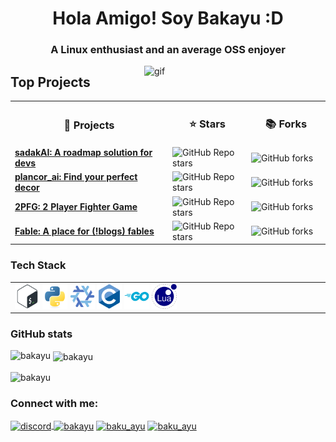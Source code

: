 <h1 align="center">Hola Amigo! Soy Bakayu :D</h1>
<h3 align="center">A Linux enthusiast and an average OSS enjoyer</h3>

<img align="right" src=".data/rei_plush_b.gif" alt="gif" width="290"/>
<!--
<ul align="left">
<li> Currently Developing <a href="https://github.com/bakayu/sadakAI">sadakAI</a> </li>
<li> A cool project I built <a href="https://github.com/bakayu/plancor_ai">plancor_ai</a> </li> 
<li> Check this out as well <a href="https://github.com/bakayu/2PFG">2PFG</a> </li> 
<li> Learning <b>Nix, NixOS, C, Go and a few more cool things...</b> </li> 
</ul>
-->

## Top Projects
<table width="60%">
<tr align='center'>
    <td width="40%"><h3><b>📑 Projects</b></h3></td>
    <td width="15%"><h3><b>⭐ Stars</b></h3</td>
    <td width="25%"><h3><b>📚 Forks</b></h3</td>
</tr>
  <tr><td>
<a href="https://github.com/Open-Source-Chandigarh/sadakAI"><b>sadakAI: A roadmap solution for devs</a>
</td>
<td><img alt="GitHub Repo stars" src="https://img.shields.io/github/stars/Open-Source-Chandigarh/sadakAI?style=for-the-badge">
</td>
<td><img alt="GitHub forks" src="https://img.shields.io/github/forks/Open-Source-Chandigarh/sadakAI?style=for-the-badge">
</td>
</tr>
<tr>
  <td width="50%">
<a href="https://github.com/bakayu/plancor_ai"><b>plancor_ai: Find your perfect decor</a>
  </td>
  </td>
  <td width='25%'><img alt="GitHub Repo stars" src="https://img.shields.io/github/stars/bakayu/plancor_ai?style=for-the-badge">
</td>
  <td><img alt="GitHub forks" src="https://img.shields.io/github/forks/bakayu/plancor_ai?style=for-the-badge">
</td>
</tr>
<tr>
  <td>
    <a href="https://github.com/bakayu/2PFG"><b>2PFG: 2 Player Fighter Game</a>
  </td>
  <td width='25%'><img alt="GitHub Repo stars" src="https://img.shields.io/github/stars/bakayu/2PFG?style=for-the-badge">
</td>
  <td><img alt="GitHub forks" src="https://img.shields.io/github/forks/bakayu/2PFG?style=for-the-badge">
</td>
</tr>
<tr>
  <td width="50%">
<a href="https://github.com/bakayu/fable"><b>Fable: A place for (!blogs) fables</a>
  </td>
  </td>
  <td width='25%'><img alt="GitHub Repo stars" src="https://img.shields.io/github/stars/bakayu/fable?style=for-the-badge">
</td>
  <td><img alt="GitHub forks" src="https://img.shields.io/github/forks/bakayu/fable?style=for-the-badge">
</td>
</tr>
</table>



<h3 align="left">Tech Stack</h3>
<table width="50%">
<tr><td width="50%">
  <!-- Bash -->
  <img src="https://github.com/devicons/devicon/blob/ca28c779441053191ff11710fe24a9e6c23690d6/icons/bash/bash-original.svg" alt="bash" width="40" height="40"/>
  <!-- Python -->
 <img src="https://raw.githubusercontent.com/devicons/devicon/master/icons/python/python-original.svg" alt="python" width="40" height="40"/>
 <!-- Nix -->
 <img src="https://github.com/devicons/devicon/blob/ca28c779441053191ff11710fe24a9e6c23690d6/icons/nixos/nixos-original.svg" alt="Nix" width="40" height="40"/>
 <!-- C -->
  <img src="https://raw.githubusercontent.com/devicons/devicon/master/icons/c/c-original.svg" alt="go" width="40" height="40"/>
  <!-- Go -->
  <img src="https://github.com/devicons/devicon/blob/ca28c779441053191ff11710fe24a9e6c23690d6/icons/go/go-original-wordmark.svg" alt="c" width="40" height="40"/>
  <!-- Lua -->
  <img src="https://github.com/devicons/devicon/blob/ca28c779441053191ff11710fe24a9e6c23690d6/icons/lua/lua-original.svg" alt="lua" width="40" height="40"/>
</td>
</tr>
</table>
 

<!--
<h3 align="left">Tools I use:</h3>
<table width="100%">
<tr><td width="70%">

  <!-- Neovim -->
<!--  <img src="https://github.com/devicons/devicon/blob/ca28c779441053191ff11710fe24a9e6c23690d6/icons/neovim/neovim-original.svg" alt="nvim" width="40" height="40"/>
  <!-- Nano -->
<!--  <img src="https://github.com/devicons/devicon/blob/ca28c779441053191ff11710fe24a9e6c23690d6/icons/nano/nano-original.svg" alt="nano" width="40" height="40"/>
  <!-- Bash -->
<!--  <img src="https://github.com/devicons/devicon/blob/ca28c779441053191ff11710fe24a9e6c23690d6/icons/bash/bash-original.svg" alt="bash" width="40" height="40"/>
  <!-- Nix -->
<!--  <img src="https://github.com/devicons/devicon/blob/ca28c779441053191ff11710fe24a9e6c23690d6/icons/nixos/nixos-original.svg" alt="Nix" width="40" height="40"/>
  <!-- Git -->
<!--  <img src="https://www.vectorlogo.zone/logos/git-scm/git-scm-icon.svg" alt="git" width="40" height="40"/> 
  <!-- Linux -->  
<!--  <img src="https://github.com/devicons/devicon/blob/ca28c779441053191ff11710fe24a9e6c23690d6/icons/linux/linux-original.svg" alt="linux" width="40" height="40"/><br>
  <!-- Jupyter -->
<!--  <img src="https://github.com/devicons/devicon/blob/ca28c779441053191ff11710fe24a9e6c23690d6/icons/jupyter/jupyter-original.svg" alt="jupyter" width="40" height="40"/>
  <!-- MySQL -->
<!--  <img src="https://raw.githubusercontent.com/devicons/devicon/master/icons/mysql/mysql-original-wordmark.svg" alt="mysql" width="40" height="40"/>
  <!-- OPENCV -->
<!--  <img src="https://www.vectorlogo.zone/logos/opencv/opencv-icon.svg" alt="opencv" width="40" height="40"/> 
  <!-- PyTorch -->
<!-- <img src="https://github.com/devicons/devicon/blob/ca28c779441053191ff11710fe24a9e6c23690d6/icons/pytorch/pytorch-original.svg" alt="pytorch" width="40" height="40"/>
  <!-- Tensorflow -->
<!--  <img src="https://www.vectorlogo.zone/logos/tensorflow/tensorflow-icon.svg" alt="tensorflow" width="40" height="40"/>
  <!-- docker -->
<!--  <img src="https://raw.githubusercontent.com/devicons/devicon/master/icons/docker/docker-original-wordmark.svg" alt="docker" width="40" height="40"/>
  </td>
</tr>
</table>
-->

<h3 align="left">GitHub stats</h3>
<p><img align="left" src="https://github-readme-stats.vercel.app/api/top-langs?username=bakayu&show_icons=true&theme=gruvbox&locale=en&layout=compact&hide_border=false&include_all_commits=true&count_private=true" alt="bakayu" /></p>

<p>&nbsp;<img align="center" src="https://github-readme-stats.vercel.app/api?username=bakayu&show_icons=true&theme=gruvbox&locale=en&hide_border=false&include_all_commits=true&count_private=true" alt="bakayu" /></p>

<p><img align="center" src="https://github-readme-streak-stats.herokuapp.com/?user=bakayu&theme=gruvbox&hide_border=false&include_all_commits=true&count_private=false" alt="bakayu" /></p>

<h3 align="left">Connect with me:</h3>
<p align="left">
<a href="https://discord.gg/2KgPQpejGv" target="blank"><img align="center" src="https://www.svgrepo.com/show/353655/discord-icon.svg" alt="discord" height="30" width="40" /> </a>
<a href="https://linkedin.com/in/bakayu" target="blank"><img align="center" src="https://raw.githubusercontent.com/rahuldkjain/github-profile-readme-generator/master/src/images/icons/Social/linked-in-alt.svg" alt="bakayu" height="30" width="40" /></a>
<a href="https://twitter.com/baku_ayu" target="blank"><img align="center" src="https://raw.githubusercontent.com/rahuldkjain/github-profile-readme-generator/master/src/images/icons/Social/twitter.svg" alt="baku_ayu" height="30" width="40" /></a>
<a href="https://instagram.com/baku_ayu" target="blank"><img align="center" src="https://raw.githubusercontent.com/rahuldkjain/github-profile-readme-generator/master/src/images/icons/Social/instagram.svg" alt="baku_ayu" height="30" width="40" /></a>

</p>
